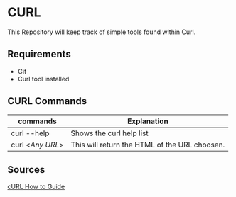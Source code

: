 # CURL

This Repository will keep track of simple tools found within Curl.

## Requirements

- Git
- Curl tool installed

## CURL Commands

|                commands                      |                   Explanation                              |
|----------------------------------------------|------------------------------------------------------------|
| curl --help                                  |    Shows the curl help list                                |
| curl <*Any URL*>                             |    This will return the HTML of the URL choosen.           |


## Sources 

[cURL How to Guide](https://curl.haxx.se/)
